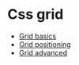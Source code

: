 # Css grid

- [Grid basics](css_grid_basics.md)
- [Grid positioning](css_grid_positioning.md)
- [Grid advanced](css_grid_advanced.md)
